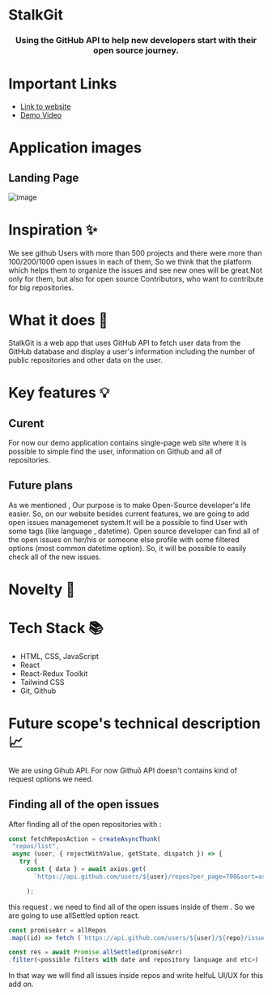 # StalkGit
<h3 style="text-align: center;">Using the GitHub API to help new developers start with their open source journey.
</h3>


# Important Links  
 
- [Link to website]()
- [Demo Video]()

</strong> 

# Application images
## Landing Page
![image]()

# Inspiration ✨
We see github Users  with more than 500 projects and there were more than 100/200/1000 open issues in each of them, So we think that the platform which helps them to organize the issues and see new ones will be great.Not only for them, but also for open source Contributors, who want to contribute for big repositories.

# What it does 🤖

 StalkGit is a web app that uses GitHub API to fetch user data from the GitHub database and display a user's information including the number of public repositories and other data on the user.
# Key features 💡

## Curent 
For now our demo application contains single-page web site where it is possible to simple find the user, information on Github and all of repositories.

## Future plans
As we mentioned , Our purpose is to make Open-Source developer's life easier. So, on our website besides current features, we are going to add open issues managemenet system.It will be a possible to find User with some tags (like language , datetime). Open source developer can find all of the open issues on her/his or someone else profile with some filtered options (most common datetime option). So, it will be possible to easily check all of the new issues. 

# Novelty 💎

# Tech Stack 📚

- HTML, CSS, JavaScript
- React
- React-Redux Toolkit
- Tailwind CSS
- Git, Github

# Future scope's technical description📈

We are using Gihub API. For now Githuბ API doesn't contains kind of request options we need. 
## Finding all of the open issues 
 After finding all of the open repositories with :  
 ``` javascript
 const fetchReposAction = createAsyncThunk(
  "repos/list",
  async (user, { rejectWithValue, getState, dispatch }) => {
    try {
      const { data } = await axios.get(
        `https://api.github.com/users/${user}/repos?per_page=700&sort=asc`,

      );
 ``` 
 this request . we need to find all of the open issues inside of them . So we are going to use  allSettled option react. 

 ``` javascript
const promiseArr = allRepos
.map((id) => fetch (`https://api.github.com/users/${user}/${repo}/issues?per_page=700&sort=asc`))

const res = await Promise.allSettled(promiseArr)
.filter(<possible filters with date and repository language and etc>)

 ```
In that way we will find all issues inside repos and write helfuL UI/UX for this add on.


